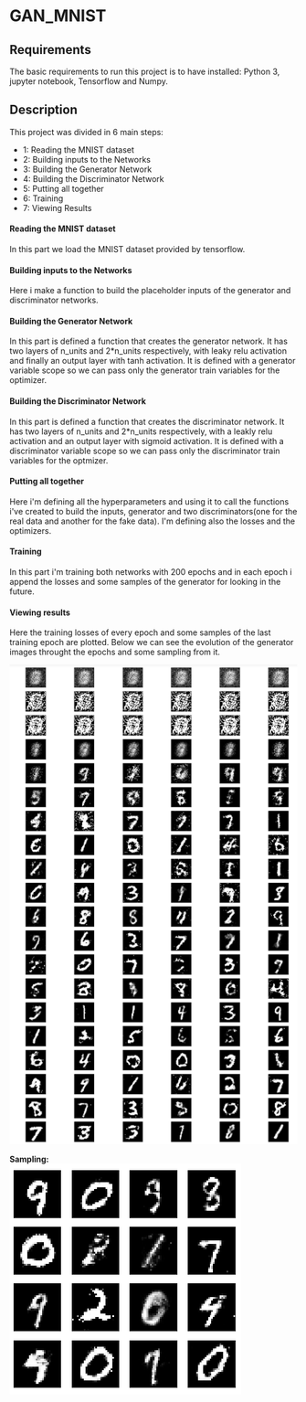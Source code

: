 # GAN_MNIST
## Requirements
The basic requirements to run this project is to have installed:
Python 3, jupyter notebook, Tensorflow and Numpy.
 
## Description
This project was divided in 6 main steps:
* 1: Reading the MNIST dataset
* 2: Building inputs to the Networks
* 3: Building the Generator Network 
* 4: Building the Discriminator Network
* 5: Putting all together
* 6: Training
* 7: Viewing Results

#### Reading the MNIST dataset
In this part we load the MNIST dataset provided by tensorflow.

#### Building inputs to the Networks
Here i make a function to build the placeholder inputs of the generator and discriminator
networks. 

#### Building the Generator Network
In this part is defined a function that creates the generator network. It has two layers of n_units and 2*n_units respectively, with leaky relu activation and finally an output layer with tanh activation. It is defined with a generator variable scope so we can pass only the generator train variables for the optimizer.

#### Building the Discriminator Network
In this part is defined a function that creates the discriminator network. It has two layers of n_units and 2*n_units respectively, with a leakly relu activation and an output layer with sigmoid activation. It is defined with a discriminator variable scope so we can pass only the discriminator train variables for the optmizer.

#### Putting all together
Here i'm defining all the hyperparameters and using it to call the functions i've created to build the inputs, generator and two discriminators(one for the real data and another for the fake data). I'm defining also the losses and the optimizers.

#### Training
In this part i'm training both networks with 200 epochs and in each epoch i append the losses and some samples of the generator for looking in the future.

#### Viewing results
Here the training losses of every epoch and some samples of the last training epoch are plotted. Below we can see the evolution of the generator images throught the epochs and some sampling from it.


![alt text](https://github.com/cfcv/GAN_MNIST/blob/master/photos/evolution_gan_mnist.png)

**Sampling:**  
![alt text](https://github.com/cfcv/GAN_MNIST/blob/master/photos/result_GAN_MNIST.png)

